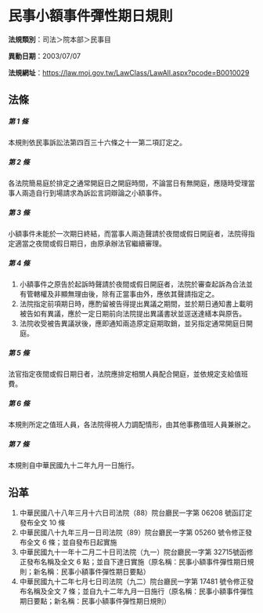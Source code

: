 # 民事小額事件彈性期日規則



**法規類別**：司法＞院本部＞民事目

**異動日期**：2003/07/07  

**法規網址**：https://law.moj.gov.tw/LawClass/LawAll.aspx?pcode=B0010029



## 法條
##### 第 1 條
本規則依民事訴訟法第四百三十六條之十一第二項訂定之。

##### 第 2 條
各法院簡易庭於排定之通常開庭日之開庭時間，不論當日有無開庭，應隨時受理當事人兩造自行到場請求為訴訟言詞辯論之小額事件。

##### 第 3 條
小額事件未能於一次期日終結，而當事人兩造聲請於夜間或假日開庭者，法院得指定適當之夜間或假日期日，由原承辦法官繼續審理。

##### 第 4 條
1. 小額事件之原告於起訴時聲請於夜間或假日開庭者，法院於審查起訴為合法並有管轄權及非顯無理由後，除有正當事由外，應依其聲請指定之。
1. 法院指定前項期日時，應酌留被告得提出異議之期間，並於期日通知書上載明被告如有異議，應於一定日期前向法院提出異議書狀並逕送達繕本與原告。
1. 法院收受被告異議狀後，應即通知兩造原定庭期取銷，並另指定通常開庭日開庭。

##### 第 5 條
法官指定夜間或假日期日者，法院應排定相關人員配合開庭，並依規定支給值班費。

##### 第 6 條
本規則所定之值班人員，各法院得視人力調配情形，由其他事務值班人員兼辦之。

##### 第 7 條
本規則自中華民國九十二年九月一日施行。

## 沿革
1. 中華民國八十八年三月十六日司法院（88）院台廳民一字第 06208  號函訂定發布全文 10 條
1. 中華民國八十九年三月一日司法院（89）院台廳民一字第 05260  號令修正發布全文 6  條；並自發布日起實施
1. 中華民國九十一年十二月二十日司法院（九一）院台廳民一字第 32715號函修正發布名稱及全文 6  點；並自下達日實施（原名稱：民事小額事件彈性期日規則；新名稱：民事小額事件彈性期日要點）
1. 中華民國九十二年七月七日司法院（九二）院台廳民一字第 17481  號令修正發布名稱及全文 7  條；並自九十二年九月一日施行（原名稱：民事小額事件彈性期日要點；新名稱：民事小額事件彈性期日規則）

